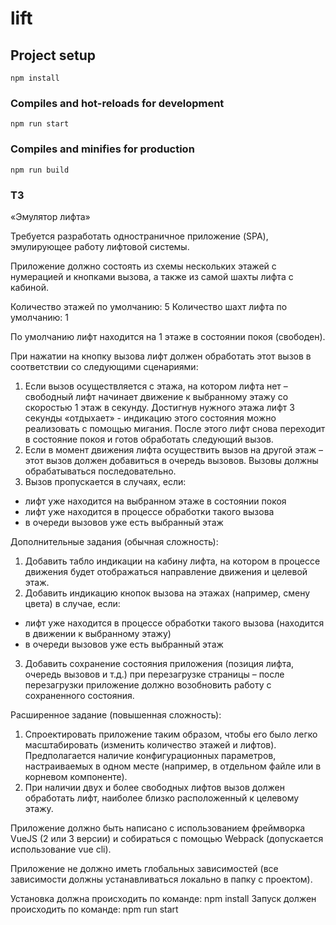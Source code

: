 # lift

## Project setup
```
npm install
```

### Compiles and hot-reloads for development
```
npm run start
```

### Compiles and minifies for production
```
npm run build
```

### ТЗ
«Эмулятор лифта»

Требуется разработать одностраничное приложение (SPA), эмулирующее работу лифтовой системы.

Приложение должно состоять из схемы нескольких этажей с нумерацией и кнопками вызова, а также из самой шахты лифта с кабиной.

Количество этажей по умолчанию: 5
Количество шахт лифта по умолчанию: 1

По умолчанию лифт находится на 1 этаже в состоянии покоя (свободен).

При нажатии на кнопку вызова лифт должен обработать этот вызов в соответствии со следующими сценариями:
1.	Если вызов осуществляется с этажа, на котором лифта нет – свободный лифт начинает движение к выбранному этажу со скоростью 1 этаж в секунду. 
Достигнув нужного этажа лифт 3 секунды «отдыхает» - индикацию этого состояния можно реализовать с помощью мигания.
После этого лифт снова переходит в состояние покоя и готов обработать следующий вызов.
2.	Если в момент движения лифта осуществить вызов на другой этаж – этот вызов должен добавиться в очередь вызовов.
Вызовы должны обрабатываться последовательно.
3.	Вызов пропускается в случаях, если:
- лифт уже находится на выбранном этаже в состоянии покоя
- лифт уже находится в процессе обработки такого вызова
- в очереди вызовов уже есть выбранный этаж


Дополнительные задания (обычная сложность):
1.	Добавить табло индикации на кабину лифта, на котором в процессе движения будет отображаться направление движения и целевой этаж.
2.	Добавить индикацию кнопок вызова на этажах (например, смену цвета) в случае, если:
- лифт уже находится в процессе обработки такого вызова (находится в движении к выбранному этажу)
- в очереди вызовов уже есть выбранный этаж
3.	Добавить сохранение состояния приложения (позиция лифта, очередь вызовов и т.д.) при перезагрузке страницы – после перезагрузки приложение должно возобновить работу с сохраненного состояния.

Расширенное задание (повышенная сложность):
1.	Спроектировать приложение таким образом, чтобы его было легко масштабировать (изменить количество этажей и лифтов).
Предполагается наличие конфигурационных параметров, настраиваемых в одном месте (например, в отдельном файле или в корневом компоненте).
2.	При наличии двух и более свободных лифтов вызов должен обработать лифт, наиболее близко расположенный к целевому этажу.


Приложение должно быть написано с использованием фреймворка VueJS (2 или 3 версии) и собираться с помощью Webpack (допускается использование vue cli).

Приложение не должно иметь глобальных зависимостей (все зависимости должны устанавливаться локально в папку с проектом).

Установка должна происходить по команде: npm install 
Запуск должен происходить по команде: npm run start
